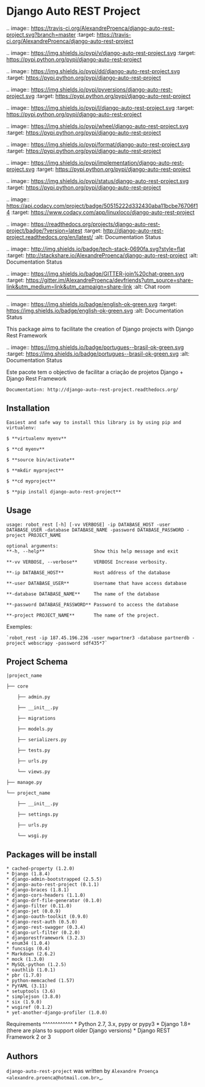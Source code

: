 Django Auto REST Project
=======

.. image:: https://travis-ci.org/AlexandreProenca/django-auto-rest-project.svg?branch=master
        :target: https://travis-ci.org/AlexandreProenca/django-auto-rest-project

.. image:: https://img.shields.io/pypi/v/django-auto-rest-project.svg
        :target: https://pypi.python.org/pypi/django-auto-rest-project

.. image:: https://img.shields.io/pypi/dd/django-auto-rest-project.svg
        :target: https://pypi.python.org/pypi/django-auto-rest-project

.. image:: https://img.shields.io/pypi/pyversions/django-auto-rest-project.svg
        :target: https://pypi.python.org/pypi/django-auto-rest-project

.. image:: https://img.shields.io/pypi/l/django-auto-rest-project.svg
        :target: https://pypi.python.org/pypi/django-auto-rest-project

.. image:: https://img.shields.io/pypi/wheel/django-auto-rest-project.svg
        :target: https://pypi.python.org/pypi/django-auto-rest-project

.. image:: https://img.shields.io/pypi/format/django-auto-rest-project.svg
        :target: https://pypi.python.org/pypi/django-auto-rest-project

.. image:: https://img.shields.io/pypi/implementation/django-auto-rest-project.svg
        :target: https://pypi.python.org/pypi/django-auto-rest-project

.. image:: https://img.shields.io/pypi/status/django-auto-rest-project.svg
        :target: https://pypi.python.org/pypi/django-auto-rest-project

.. image:: https://api.codacy.com/project/badge/50515222d332430aba11bcbe76706f14
        :target: https://www.codacy.com/app/linuxloco/django-auto-rest-project

.. image:: https://readthedocs.org/projects/django-auto-rest-project/badge/?version=latest
        :target: http://django-auto-rest-project.readthedocs.org/en/latest/
        :alt: Documentation Status

.. image:: http://img.shields.io/badge/tech-stack-0690fa.svg?style=flat
        :target: http://stackshare.io/AlexandreProenca/django-auto-rest-project
        :alt: Documentation Status

.. image:: https://img.shields.io/badge/GITTER-join%20chat-green.svg
        :target: https://gitter.im/AlexandreProenca/devfriends?utm_source=share-link&utm_medium=link&utm_campaign=share-link
        :alt: Chat room



-----------

.. image:: https://img.shields.io/badge/english-ok-green.svg
        :target: https://img.shields.io/badge/english-ok-green.svg
        :alt: Documentation Status

This package aims to facilitate the creation of Django projects with Django Rest Framework

.. image:: https://img.shields.io/badge/portugues--brasil-ok-green.svg
        :target: https://img.shields.io/badge/portugues--brasil-ok-green.svg
        :alt: Documentation Status

Este pacote tem o objectivo de facilitar a criação de projetos Django + Django Rest Framework


    Documentation: http://django-auto-rest-project.readthedocs.org/

Installation
------------
    Easiest and safe way to install this library is by using pip and virtualenv:
    
    $ **virtualenv myenv**
    
    $ **cd myenv**
    
    $ **source bin/activate**
    
    $ **mkdir myproject**
    
    $ **cd myproject**
    
    $ **pip install django-auto-rest-project**


Usage
-----
    usage: robot_rest [-h] [-vv VERBOSE] -ip DATABASE_HOST -user DATABASE_USER -database DATABASE_NAME -password DATABASE_PASSWORD -project PROJECT_NAME

    optional arguments:
    **-h, --help**                  Show this help message and exit
    
    **-vv VERBOSE, --verbose**      VERBOSE Increase verbosity.
    
    **-ip DATABASE_HOST**           Host address of the database
    
    **-user DATABASE_USER**         Username that have access database
    
    **-database DATABASE_NAME**     The name of the database
    
    **-password DATABASE_PASSWORD** Password to access the database
    
    **-project PROJECT_NAME**       The name of the project.
    

Exemples:

    `robot_rest -ip 187.45.196.236 -user nwpartner3 -database partnerdb -project webscrapy -password sdf435*7`

Project Schema
----

    |project_name
    
    ├── core
    
        ├── admin.py
    
        ├── __init__.py
    
        ├── migrations
    
        ├── models.py
    
        ├── serializers.py
    
        ├── tests.py
    
        ├── urls.py
    
        └── views.py
    
    ├── manage.py
    
    └── project_name
    
        ├── __init__.py
    
        ├── settings.py
    
        ├── urls.py
    
        └── wsgi.py

Packages will be install
----
    * cached-property (1.2.0)
    * Django (1.8.4)
    * django-admin-bootstrapped (2.5.5)
    * django-auto-rest-project (0.1.1)
    * django-braces (1.8.1)
    * django-cors-headers (1.1.0)
    * django-drf-file-generator (0.1.0)
    * django-filter (0.11.0)
    * django-jet (0.0.9)
    * django-oauth-toolkit (0.9.0)
    * django-rest-auth (0.5.0)
    * django-rest-swagger (0.3.4)
    * django-url-filter (0.2.0)
    * djangorestframework (3.2.3)
    * enum34 (1.0.4)
    * funcsigs (0.4)
    * Markdown (2.6.2)
    * mock (1.3.0)
    * MySQL-python (1.2.5)
    * oauthlib (1.0.1)
    * pbr (1.7.0)
    * python-memcached (1.57)
    * PyYAML (3.11)
    * setuptools (3.6)
    * simplejson (3.8.0)
    * six (1.9.0)
    * wsgiref (0.1.2)
    * yet-another-django-profiler (1.0.0)

Requirements
^^^^^^^^^^^^
    * Python 2.7, 3.x, pypy or pypy3
    * Django 1.8+ (there are plans to support older Django versions)
    * Django REST Framework 2 or 3


Authors
-------

`django-auto-rest-project` was written by `Alexandre Proença <alexandre.proenca@hotmail.com.br>`_.
